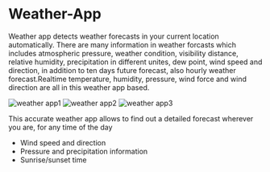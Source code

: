 # Weather-App
Weather app detects weather forecasts in your current location automatically. There are many information in weather forcasts which includes atmospheric pressure, weather condition, visibility distance, relative humidity, precipitation in different unites, dew point, wind speed and direction, in addition to ten days future forecast, also hourly weather forecast.Realtime temperature, humidity, pressure, wind force and wind direction are all in this weather app based.

![weather app1](https://user-images.githubusercontent.com/71692155/94337679-06e0c980-000a-11eb-8142-9106289b9766.jpeg)
![weather app2](https://user-images.githubusercontent.com/71692155/94337681-0c3e1400-000a-11eb-9793-2663d6671a1f.jpeg)
![weather app3](https://user-images.githubusercontent.com/71692155/94337682-0f390480-000a-11eb-9aa9-75664dafaaad.jpeg)


This accurate weather app allows to find out a detailed forecast wherever you are, for any time of the day 
- Wind speed and direction
- Pressure and precipitation information
- Sunrise/sunset time
